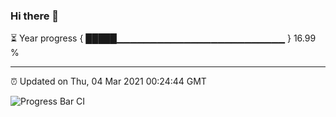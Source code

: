 ### Hi there 👋

⏳ Year progress { █████▁▁▁▁▁▁▁▁▁▁▁▁▁▁▁▁▁▁▁▁▁▁▁▁▁ } 16.99 %

---

⏰ Updated on Thu, 04 Mar 2021 00:24:44 GMT

![Progress Bar CI](https://github.com/liununu/liununu/workflows/Progress%20Bar%20CI/badge.svg)
